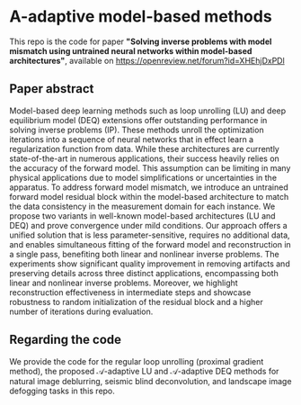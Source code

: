 # A-adaptive model-based methods
This repo is the code for paper **"Solving inverse problems with model mismatch using untrained neural networks within model-based architectures"**, available on https://openreview.net/forum?id=XHEhjDxPDl

## Paper abstract
Model-based deep learning methods such as loop unrolling (LU) and deep equilibrium model (DEQ) extensions offer outstanding performance in solving inverse problems (IP). These methods unroll the optimization iterations into a sequence of neural networks that in effect learn a regularization function from data. While these architectures are currently state-of-the-art in numerous applications, their success heavily relies on the accuracy of the forward model. This assumption can be limiting in many physical applications due to model simplifications or uncertainties in the apparatus. To address forward model mismatch, we introduce an untrained forward model residual block within the model-based architecture to match the data consistency in the measurement domain for each instance. We propose two variants in well-known model-based architectures (LU and DEQ) and prove convergence under mild conditions. Our approach offers a unified solution that is less parameter-sensitive, requires no additional data, and enables simultaneous fitting of the forward model and reconstruction in a single pass, benefiting both linear and nonlinear inverse problems. The experiments show significant quality improvement in removing artifacts and preserving details across three distinct applications, encompassing both linear and nonlinear inverse problems. Moreover, we highlight reconstruction effectiveness in intermediate steps and showcase robustness to random initialization of the residual block and a higher number of iterations during evaluation.

## Regarding the code
We provide the code for the regular loop unrolling (proximal gradient method), the proposed $\mathcal{A}$-adaptive LU and $\mathcal{A}$-adaptive DEQ methods for natural image deblurring, seismic blind deconvolution, and landscape image defogging tasks in this repo.

